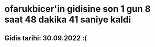 # ofarukbicer'in gidisine son 1 gun 8 saat 48 dakika 41 saniye kaldi

## Gidis tarihi: 30.09.2022 :(
